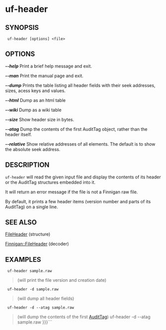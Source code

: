 # uf-header #

## SYNOPSIS ##

```
 uf-header [options] <file>
```

## OPTIONS ##

_**--help**_ Print a brief help message and exit.

_**--man**_ Print the manual page and exit.

_**--dump**_ Prints the table listing all header fields with their seek addresses, sizes, acess keys and values.

_**--html**_ Dump as an html table

_**--wiki**_ Dump as a wiki table

_**--size**_ Show header size in bytes.

_**--atag**_ Dump the contents of the first AuditTag object, rather than the header itself.

_**--relative**_ Show relative addresses of all elements. The default is to show the absolute seek address.


## DESCRIPTION ##

`uf-header` will read the given input file and display the contents of its header or the AuditTag structures embedded into it.

It will return an error message if the file is not a Finnigan raw file.

By default, it prints a few header items (version number and parts of its AuditTag) on a single line.


## SEE ALSO ##

[FileHeader](FileHeader.md) (structure)

[Finnigan::FileHeader](FinniganFileHeader.md) (decoder)


## EXAMPLES ##


```
 uf-header sample.raw
```

> (will print the file version and creation date)

```
 uf-header -d sample.raw
```

> (will dump all header fields)

```
 uf-header -d --atag sample.raw
```

> (will dump the contents of the first [AuditTag](AuditTag.md)) uf-header -d --atag sample.raw
}}}```